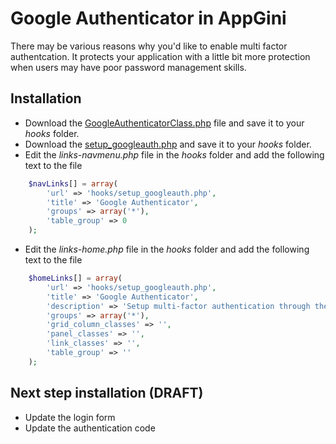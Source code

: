 # Google Authenticator in AppGini
There may be various reasons why you'd like to enable multi factor authentcation. It protects your application with a little bit more protection when users may have poor password management skills.

## Installation
* Download the [GoogleAuthenticatorClass.php](https://github.com/massyn/php-framework/blob/master/GoogleAuthenticatorClass.php) file and save it to your _hooks_ folder.
* Download the [setup_googleauth.php](setup_googleauth.php) and save it to your _hooks_ folder.
* Edit the _links-navmenu.php_ file in the _hooks_ folder and add the following text to the file
```php
	$navLinks[] = array(
		'url' => 'hooks/setup_googleauth.php', 
		'title' => 'Google Authenticator', 
		'groups' => array('*'),
		'table_group' => 0
	);
  ```
  * Edit the _links-home.php_ file in the _hooks_ folder and add the following text to the file
```php
	$homeLinks[] = array(
		'url' => 'hooks/setup_googleauth.php', 
		'title' => 'Google Authenticator', 
		'description' => 'Setup multi-factor authentication through the Google Authenticator mobile app.',
		'groups' => array('*'),
		'grid_column_classes' => '',
		'panel_classes' => '',
		'link_classes' => '',
		'table_group' => ''
	);
```

## Next step installation (DRAFT)

* Update the login form
* Update the authentication code

